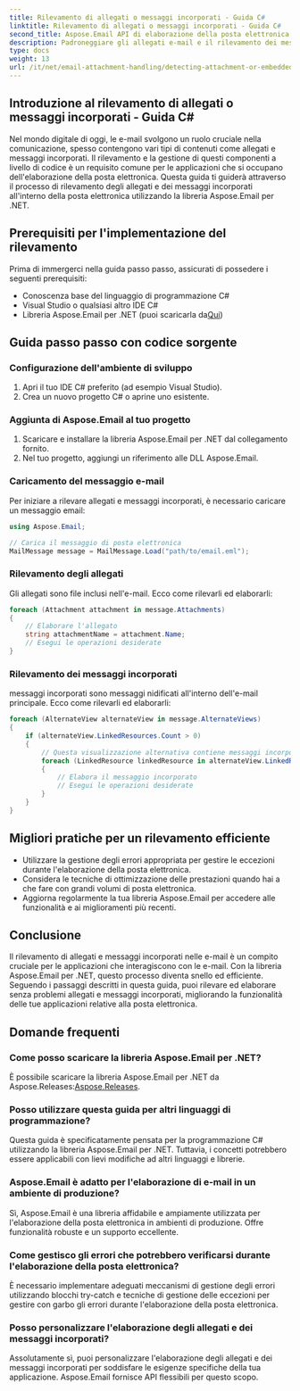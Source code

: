 ```yaml
---
title: Rilevamento di allegati o messaggi incorporati - Guida C#
linktitle: Rilevamento di allegati o messaggi incorporati - Guida C#
second_title: Aspose.Email API di elaborazione della posta elettronica .NET
description: Padroneggiare gli allegati e-mail e il rilevamento dei messaggi incorporati in C# utilizzando Aspose.Email per .NET. Migliora la gestione della tua posta elettronica con la nostra guida completa.
type: docs
weight: 13
url: /it/net/email-attachment-handling/detecting-attachment-or-embedded-message-csharp-guide/
---
```


## Introduzione al rilevamento di allegati o messaggi incorporati - Guida C#

Nel mondo digitale di oggi, le e-mail svolgono un ruolo cruciale nella comunicazione, spesso contengono vari tipi di contenuti come allegati e messaggi incorporati. Il rilevamento e la gestione di questi componenti a livello di codice è un requisito comune per le applicazioni che si occupano dell'elaborazione della posta elettronica. Questa guida ti guiderà attraverso il processo di rilevamento degli allegati e dei messaggi incorporati all'interno della posta elettronica utilizzando la libreria Aspose.Email per .NET.

## Prerequisiti per l'implementazione del rilevamento

Prima di immergerci nella guida passo passo, assicurati di possedere i seguenti prerequisiti:

- Conoscenza base del linguaggio di programmazione C#
- Visual Studio o qualsiasi altro IDE C#
-  Libreria Aspose.Email per .NET (puoi scaricarla da[Qui](https://products.aspose.com/email/net))

## Guida passo passo con codice sorgente

### Configurazione dell'ambiente di sviluppo

1. Apri il tuo IDE C# preferito (ad esempio Visual Studio).
2. Crea un nuovo progetto C# o aprine uno esistente.

### Aggiunta di Aspose.Email al tuo progetto

1. Scaricare e installare la libreria Aspose.Email per .NET dal collegamento fornito.
2. Nel tuo progetto, aggiungi un riferimento alle DLL Aspose.Email.

### Caricamento del messaggio e-mail

Per iniziare a rilevare allegati e messaggi incorporati, è necessario caricare un messaggio email:

```csharp
using Aspose.Email;

// Carica il messaggio di posta elettronica
MailMessage message = MailMessage.Load("path/to/email.eml");
```

### Rilevamento degli allegati

Gli allegati sono file inclusi nell'e-mail. Ecco come rilevarli ed elaborarli:

```csharp
foreach (Attachment attachment in message.Attachments)
{
    // Elaborare l'allegato
    string attachmentName = attachment.Name;
    // Esegui le operazioni desiderate
}
```

### Rilevamento dei messaggi incorporati

messaggi incorporati sono messaggi nidificati all'interno dell'e-mail principale. Ecco come rilevarli ed elaborarli:

```csharp
foreach (AlternateView alternateView in message.AlternateViews)
{
    if (alternateView.LinkedResources.Count > 0)
    {
        // Questa visualizzazione alternativa contiene messaggi incorporati
        foreach (LinkedResource linkedResource in alternateView.LinkedResources)
        {
            // Elabora il messaggio incorporato
            // Esegui le operazioni desiderate
        }
    }
}
```

## Migliori pratiche per un rilevamento efficiente

- Utilizzare la gestione degli errori appropriata per gestire le eccezioni durante l'elaborazione della posta elettronica.
- Considera le tecniche di ottimizzazione delle prestazioni quando hai a che fare con grandi volumi di posta elettronica.
- Aggiorna regolarmente la tua libreria Aspose.Email per accedere alle funzionalità e ai miglioramenti più recenti.

## Conclusione

Il rilevamento di allegati e messaggi incorporati nelle e-mail è un compito cruciale per le applicazioni che interagiscono con le e-mail. Con la libreria Aspose.Email per .NET, questo processo diventa snello ed efficiente. Seguendo i passaggi descritti in questa guida, puoi rilevare ed elaborare senza problemi allegati e messaggi incorporati, migliorando la funzionalità delle tue applicazioni relative alla posta elettronica.

## Domande frequenti

### Come posso scaricare la libreria Aspose.Email per .NET?

 È possibile scaricare la libreria Aspose.Email per .NET da Aspose.Releases:[Aspose.Releases](https://releases.aspose.com/email/net/).

### Posso utilizzare questa guida per altri linguaggi di programmazione?

Questa guida è specificatamente pensata per la programmazione C# utilizzando la libreria Aspose.Email per .NET. Tuttavia, i concetti potrebbero essere applicabili con lievi modifiche ad altri linguaggi e librerie.

### Aspose.Email è adatto per l'elaborazione di e-mail in un ambiente di produzione?

Sì, Aspose.Email è una libreria affidabile e ampiamente utilizzata per l'elaborazione della posta elettronica in ambienti di produzione. Offre funzionalità robuste e un supporto eccellente.

### Come gestisco gli errori che potrebbero verificarsi durante l'elaborazione della posta elettronica?

È necessario implementare adeguati meccanismi di gestione degli errori utilizzando blocchi try-catch e tecniche di gestione delle eccezioni per gestire con garbo gli errori durante l'elaborazione della posta elettronica.

### Posso personalizzare l'elaborazione degli allegati e dei messaggi incorporati?

Assolutamente sì, puoi personalizzare l'elaborazione degli allegati e dei messaggi incorporati per soddisfare le esigenze specifiche della tua applicazione. Aspose.Email fornisce API flessibili per questo scopo.